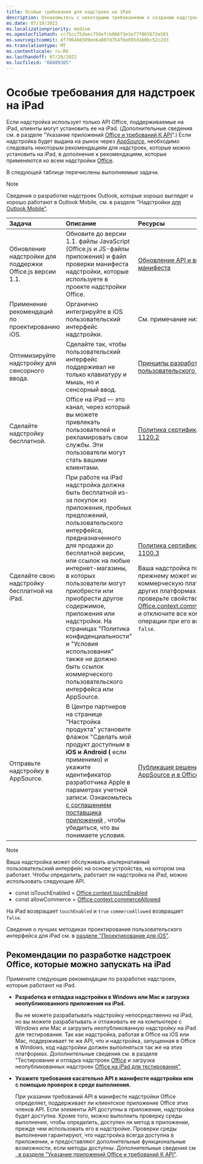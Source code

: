 ```yaml
---
title: Особые требования для надстроек на iPad
description: Ознакомьтесь с некоторыми требованиями к созданию надстройки Office, которая работает на iPad.
ms.date: 07/18/2022
ms.localizationpriority: medium
ms.openlocfilehash: cc75cc75daec756efcb066f3e3a77f865672e501
ms.sourcegitcommit: df7964b6509ee6a807d754fbe895d160bc52c2d3
ms.translationtype: MT
ms.contentlocale: ru-RU
ms.lasthandoff: 07/20/2022
ms.locfileid: "66889305"
---
```

# <a name="special-requirements-for-add-ins-on-the-ipad"></a>Особые требования для надстроек на iPad

Если надстройка использует только API Office, поддерживаемые на iPad, клиенты могут установить ее на iPad. (Дополнительные сведения см. в разделе "Указание приложений [Office и требований К API](specify-office-hosts-and-api-requirements.md)".) Если надстройка будет выдана на рынок через *[AppSource](https://appsource.microsoft.com)*, необходимо следовать некоторым рекомендациям для надстроек, которые можно установить на iPad, в дополнение к рекомендациям, которые применяются ко всем надстройки [Office](../concepts/add-in-development-best-practices.md).

В следующей таблице перечислены выполняемые задачи.

> [!NOTE]
> Сведения о разработке надстроек Outlook, которые хорошо выглядят и хорошо работают в Outlook Mobile, см. в разделе "Надстройки [для Outlook Mobile"](../outlook/outlook-mobile-addins.md).

|Задача|Описание|Ресурсы|
|:-----|:-----|:-----|
|Обновление надстройки для поддержки Office.js версии 1.1.|Обновите до версии 1.1. файлы JavaScript (Office.js и JS-файлы приложения) и файл проверки манифеста надстройки, которые используете в проекте надстройки Office.|[Обновление API и версии манифеста](update-your-javascript-api-for-office-and-manifest-schema-version.md)|
|Применение рекомендаций по проектированию iOS.|Органично интегрируйте в iOS пользовательский интерфейс надстройки.| См. примечание ниже. |
|Оптимизируйте надстройку для сенсорного ввода.|Сделайте так, чтобы пользовательский интерфейс поддерживал не только клавиатуру и мышь, но и сенсорный ввод.|[Принципы разработки пользовательского интерфейса](../concepts/add-in-development-best-practices.md#apply-ux-design-principles)|
|Сделайте надстройку бесплатной.|Office на iPad — это канал, через который вы можете привлекать пользователей и рекламировать свои службы. Эти пользователи могут стать вашими клиентами.|[Политика сертификации 1120.2](/legal/marketplace/certification-policies#11202-acquisition-pricing-and-terms)|
|Сделайте свою надстройку бесплатной на iPad.|При работе на iPad надстройка должна быть бесплатной из-за покупок из приложения, пробных предложений, пользовательского интерфейса, предназначенного для продажи до бесплатной версии, или ссылок на любые интернет-магазины, в которых пользователи могут приобрести или приобрести другое содержимое, приложения или надстройки. На страницах "Политика конфиденциальности" и "Условия использования" также не должно быть ссылок коммерческого пользовательского интерфейса или AppSource.|[Политика сертификации 1100.3](/legal/marketplace/certification-policies#11003-selling-additional-features)<br><br>Ваша надстройка по-прежнему может использовать коммерческую платформу на других платформах. Для этого проверьте свойство [Office.context.commerceAllowed](/javascript/api/office/office.context#office-office-context-commerceallowed-member) и отключите все коммерческие операции при его возврате `false`.|
|Отправьте надстройку в AppSource.|В Центре партнеров на странице  "Настройка продукта" установите флажок "Сделать мой продукт доступным в **iOS и Android (** если применимо) и укажите идентификатор разработчика Apple в параметрах учетной записи. Ознакомьтесь [с соглашением поставщика приложений](https://go.microsoft.com/fwlink/?linkid=715691) , чтобы убедиться, что вы понимаете условия.|[Публикация решений в AppSource и в Office](/office/dev/store/submit-to-appsource-via-partner-center)|

> [!NOTE]
> Ваша надстройка может обслуживать альтернативный пользовательский интерфейс на основе устройства, на котором она работает. Чтобы определить, работает ли надстройка на iPad, можно использовать следующие API.
>
> - const isTouchEnabled = [Office.context.touchEnabled](/javascript/api/office/office.context#office-office-context-touchenabled-member)
> - const allowCommerce = [Office.context.commerceAllowed](/javascript/api/office/office.context#office-office-context-commerceallowed-member)
>
> На iPad возвращает `touchEnabled` и `true` `commerceAllowed` возвращает `false`.
>
> Сведения о лучших методиках проектирования пользовательского интерфейса для iPad см. в [разделе "Проектирование для iOS"](https://developer.apple.com/library/ios/documentation/UserExperience/Conceptual/MobileHIG/).

## <a name="best-practices-for-developing-office-add-ins-that-can-run-on-ipad"></a>Рекомендации по разработке надстроек Office, которые можно запускать на iPad

Примените следующие рекомендации по разработке надстроек, которые работают на iPad.

- **Разработка и отладка надстройки в Windows или Mac и загрузка неопубликованного приложения на iPad.**

    Вы не можете разрабатывать надстройку непосредственно на iPad, но вы можете разрабатывать и отлаживать ее на компьютере с Windows или Mac и загрузить неопубликованную надстройку на iPad для тестирования. Так как надстройка, работая в Office на iOS или Mac, поддерживает те же API, что и надстройка, запущенная в Office в Windows, код надстройки должен выполняться так же на этих платформах. Дополнительные сведения см. в разделе "Тестирование и отладка надстроек [Office](../testing/test-debug-office-add-ins.md) и загрузка неопубликованных надстроек [Office на iPad для тестирования"](../testing/sideload-an-office-add-in-on-ipad.md).

- **Укажите требования касательно API в манифесте надстройки или с помощью проверок в среде выполнения.**

    При указании требований API в манифесте надстройки Office определяет, поддерживает ли клиентское приложение Office этих членов API. Если элементы API доступны в приложении, надстройка будет доступна. Кроме того, можно выполнить проверку среды выполнения, чтобы определить, доступен ли метод в приложении, прежде чем использовать его в надстройке. Проверки среды выполнения гарантируют, что надстройка всегда доступна в приложении, и предоставляют дополнительные функциональные возможности, если методы доступны. Дополнительные сведения см [. в разделе "Указание приложений Office и требований К API"](specify-office-hosts-and-api-requirements.md).
